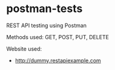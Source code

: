 # postman-tests

REST API testing using Postman

Methods used: GET, POST, PUT, DELETE

Website used:
* http://dummy.restapiexample.com
